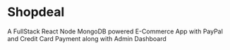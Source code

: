 # Shopdeal
A  FullStack React Node MongoDB powered E-Commerce App with PayPal and Credit Card Payment along with Admin Dashboard
